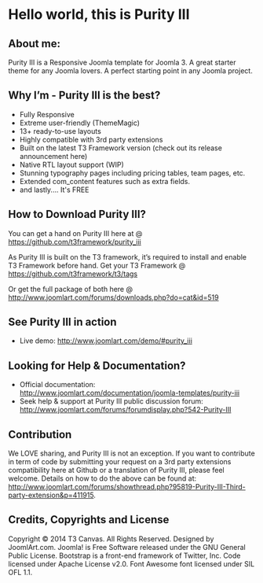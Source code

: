 Hello world, this is Purity III
==========

About me:
---------------------------
Purity III is a Responsive Joomla template for Joomla 3. A great starter theme for any Joomla lovers. A perfect starting point in any Joomla project. 

Why I’m - Purity III is the best?
---------------------------

- Fully Responsive
- Extreme user-friendly (ThemeMagic)
- 13+ ready-to-use layouts
- Highly compatible with 3rd party extensions
- Built on the latest T3 Framework version (check out its release announcement here)
- Native RTL layout support (WIP)
- Stunning typography pages including pricing tables, team pages, etc.
- Extended com_content features such as extra fields.
- and lastly.... It's FREE

How to Download Purity III?
---------------------------

You can get a hand on Purity III here at @ https://github.com/t3framework/purity_iii

As Purity III is built on the T3 framework, it’s required to install and enable T3 Framework before hand. Get your T3 Framework @ https://github.com/t3framework/t3/tags

Or get the full package of both here @ http://www.joomlart.com/forums/downloads.php?do=cat&id=519

See Purity III in action 
---------------------------

- Live demo: http://www.joomlart.com/demo/#purity_iii

Looking for Help & Documentation?
---------------------------

- Official documentation: http://www.joomlart.com/documentation/joomla-templates/purity-iii
- Seek help & support at Purity III public discussion forum: http://www.joomlart.com/forums/forumdisplay.php?542-Purity-III

Contribution
---------------------------

We LOVE sharing, and Purity III is not an exception. If you want to contribute in term of code by submitting your request on a 3rd party extensions compatibility here at Github or a translation of Purity III, please feel welcome. Details on how to do the above can be found at: http://www.joomlart.com/forums/showthread.php?95819-Purity-III-Third-party-extension&p=411915. 

Credits, Copyrights and License
---------------------------

Copyright © 2014 T3 Canvas. All Rights Reserved. Designed by JoomlArt.com.
Joomla! is Free Software released under the GNU General Public License.
Bootstrap is a front-end framework of Twitter, Inc. Code licensed under Apache License v2.0.
Font Awesome font licensed under SIL OFL 1.1.



